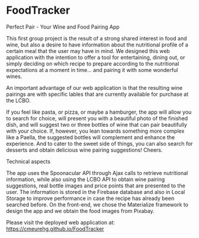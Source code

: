 # FoodTracker

Perfect Pair - Your Wine and Food Pairing App

This first group project is the result of a strong shared interest in food and wine, but also a desire to have information about the nutritional profile of a certain meal that the user may have in mind.  We designed this web application with the intention to offer a tool for entertaining, dining out, or simply deciding on which recipe to prepare according to the nutritional expectations at a moment in time... and pairing it with some wonderful wines.

An important advantage of our web application is that the resulting wine pairings are with specific lables that are currently available for purchase at the LCBO.

If you feel like pasta, or pizza, or maybe a hamburger, the app will allow you to search for choice, will present you with a beautiful photo of the finished dish, and will suggest two or three bottles of wine that can pair beautifully with your choice.  If, however, you lean towards something more complex like a Paella, the suggested bottles will complement and enhance the experience.  And to cater to the sweet side of things, you can also search for desserts and obtain delicious wine pairing suggestions!  Cheers.

Technical aspects

The app uses the Spoonacular API through Ajax calls to retrieve nutritional information, while also using the LCBO API to obtain wine pairing suggestions, real bottle images and price points that are presented to the user.  The information is stored in the Firebase database and also in Local Storage to improve performance in case the recipe has already been searched before.  On the front-end, we chose the Materialize framework to design the app and we obtain the food images from Pixabay.

Please visit the deployed web application at:  https://cmeurehg.github.io/FoodTracker


